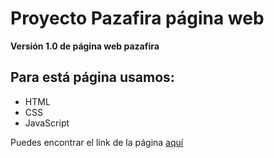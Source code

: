 # Proyecto Pazafira página web

**Versión 1.0 de página web pazafira**

## Para está página usamos:

* HTML
* CSS
* JavaScript

Puedes encontrar el link de la página [aquí](https://azamudi4.github.io/ProyectoFinalUnidad2/)